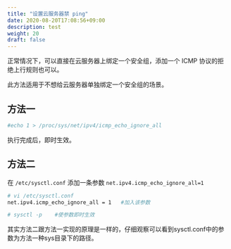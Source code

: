 ```yaml
---
title: "设置云服务器禁 ping"
date: 2020-08-20T17:08:56+09:00
description: test
weight: 20
draft: false
---
```


正常情况下，可以直接在云服务器上绑定一个安全组，添加一个 ICMP 协议的拒绝上行规则也可以。

此方法适用于不想给云服务器单独绑定一个安全组的场景。

## 方法一

```bash
#echo 1 > /proc/sys/net/ipv4/icmp_echo_ignore_all
```

执行完成后，即时生效。

## 方法二

在 `/etc/sysctl.conf` 添加一条参数 `net.ipv4.icmp_echo_ignore_all=1` 

```bash
# vi /etc/sysctl.conf
net.ipv4.icmp_echo_ignore_all = 1   #加入该参数

# sysctl -p    #使参数即时生效
```

其实方法二跟方法一实现的原理是一样的，仔细观察可以看到sysctl.conf中的参数为方法一种sys目录下的路径。

